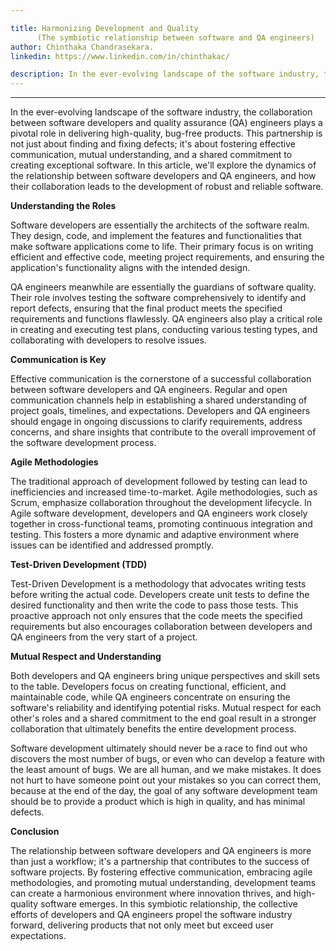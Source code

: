 ```yaml
---

title: Harmonizing Development and Quality 
      (The symbiotic relationship between software and QA engineers)
author: Chinthaka Chandrasekara.
linkedin: https://www.linkedin.com/in/chinthakac/

description: In the ever-evolving landscape of the software industry, the collaboration between software developers and quality assurance (QA) engineers plays a pivotal role in delivering high-quality, bug-free products. This partnership is not just about finding and fixing defects; it's about fostering effective communication, mutual understanding, and a shared commitment to creating exceptional software.
---
```

___

In the ever-evolving landscape of the software industry, the collaboration between software developers and quality assurance (QA) engineers plays a pivotal role in delivering high-quality, bug-free products. This partnership is not just about finding and fixing defects; it's about fostering effective communication, mutual understanding, and a shared commitment to creating exceptional software. In this article, we'll explore the dynamics of the relationship between software developers and QA engineers, and how their collaboration leads to the development of robust and reliable software.

**Understanding the Roles**

Software developers are essentially the architects of the software realm. They design, code, and implement the features and functionalities that make software applications come to life. Their primary focus is on writing efficient and effective code, meeting project requirements, and ensuring the application's functionality aligns with the intended design.

QA engineers meanwhile are essentially the guardians of software quality. Their role involves testing the software comprehensively to identify and report defects, ensuring that the final product meets the specified requirements and functions flawlessly. QA engineers also play a critical role in creating and executing test plans, conducting various testing types, and collaborating with developers to resolve issues.

**Communication is Key**

Effective communication is the cornerstone of a successful collaboration between software developers and QA engineers. Regular and open communication channels help in establishing a shared understanding of project goals, timelines, and expectations. Developers and QA engineers should engage in ongoing discussions to clarify requirements, address concerns, and share insights that contribute to the overall improvement of the software development process.

**Agile Methodologies**

The traditional approach of development followed by testing can lead to inefficiencies and increased time-to-market. Agile methodologies, such as Scrum, emphasize collaboration throughout the development lifecycle. In Agile software development, developers and QA engineers work closely together in cross-functional teams, promoting continuous integration and testing. This fosters a more dynamic and adaptive environment where issues can be identified and addressed promptly.

**Test-Driven Development (TDD)**

Test-Driven Development is a methodology that advocates writing tests before writing the actual code. Developers create unit tests to define the desired functionality and then write the code to pass those tests. This proactive approach not only ensures that the code meets the specified requirements but also encourages collaboration between developers and QA engineers from the very start of a project.

**Mutual Respect and Understanding**

Both developers and QA engineers bring unique perspectives and skill sets to the table. Developers focus on creating functional, efficient, and maintainable code, while QA engineers concentrate on ensuring the software's reliability and identifying potential risks. Mutual respect for each other's roles and a shared commitment to the end goal result in a stronger collaboration that ultimately benefits the entire development process.

Software development ultimately should never be a race to find out who discovers the most number of bugs, or even who can develop a feature with the least amount of bugs. We are all human, and we make mistakes. It does not hurt to have someone point out your mistakes so you can correct them, because at the end of the day, the goal of any software development team should be to provide a product which is high in quality, and has minimal defects.

**Conclusion**

The relationship between software developers and QA engineers is more than just a workflow; it's a partnership that contributes to the success of software projects. By fostering effective communication, embracing agile methodologies, and promoting mutual understanding, development teams can create a harmonious environment where innovation thrives, and high-quality software emerges. In this symbiotic relationship, the collective efforts of developers and QA engineers propel the software industry forward, delivering products that not only meet but exceed user expectations.

